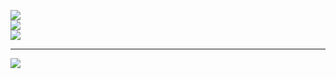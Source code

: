

<!--
**Charu-2718/Charu-2718** is a ✨ _special_ ✨ repository because its `README.md` (this file) appears on your GitHub profile.

Here are some ideas to get you started:

- 🔭 I’m currently working on ...
- 🌱 I’m currently learning ...
- 👯 I’m looking to collaborate on ...
- 🤔 I’m looking for help with ...
- 💬 Ask me about ...
- 📫 How to reach me: ...
- 😄 Pronouns: ...
- ⚡ Fun fact: ...
-->


![](https://github-readme-stats.vercel.app/api?username=Charu-2718&theme=dark&hide_border=false&include_all_commits=false&count_private=false)<br/>
![](https://github-readme-streak-stats.herokuapp.com/?user=Charu-2718&theme=dark&hide_border=false)<br/>
![](https://github-readme-stats.vercel.app/api/top-langs/?username=Charu-2718&theme=dark&hide_border=false&include_all_commits=false&count_private=false&layout=compact)

---
[![](https://visitcount.itsvg.in/api?id=Charu-2718&icon=0&color=0)](https://visitcount.itsvg.in)
